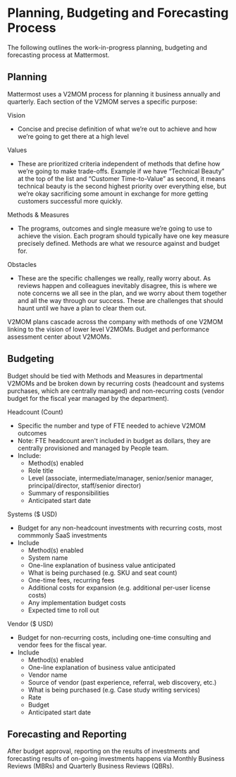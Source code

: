 # Planning, Budgeting and Forecasting Process

The following outlines the work-in-progress planning, budgeting and forecasting process at Mattermost. 

## Planning 

Mattermost uses a V2MOM process for planning it business annually and quarterly. Each section of the V2MOM serves a specific purpose: 

Vision 
- Concise and precise definition of what we’re out to achieve and how we’re going to get there at a high level

Values 
- These are prioritized criteria independent of methods that define how we’re going to make trade-offs. Example if we have “Technical Beauty” at the top of the list and “Customer Time-to-Value” as second, it means technical beauty is the second highest priority over everything else, but we’re okay sacrificing some amount in exchange for more getting customers successful more quickly. 

Methods & Measures 
- The programs, outcomes and single measure we’re going to use to achieve the vision. Each program should typically have one key measure precisely defined. Methods are what we resource against and budget for. 

Obstacles 
- These are the specific challenges we really, really worry about. As reviews happen and colleagues inevitably disagree, this is where we note concerns we all see in the plan, and we worry about them together and all the way through our success. These are challenges that should haunt until we have a plan to clear them out. 

V2MOM plans cascade across the company with methods of one V2MOM linking to the vision of lower level V2MOMs. Budget and performance assessment center about V2MOMs. 

## Budgeting 

Budget should be tied with Methods and Measures in departmental V2MOMs and be broken down by recurring costs (headcount and systems purchases, which are centrally managed) and non-recurring costs (vendor budget for the fiscal year managed by the department).  

Headcount (Count) 
- Specific the number and type of FTE needed to achieve V2MOM outcomes 
- Note: FTE headcount aren't included in budget as dollars, they are centrally provisioned and managed by People team. 
- Include: 
  - Method(s) enabled 
  - Role title
  - Level (associate, intermediate/manager, senior/senior manager, principal/director, staff/senior director)
  - Summary of responsibilities 
  - Anticipated start date 

Systems ($ USD)
- Budget for any non-headcount investments with recurring costs, most commmonly SaaS investments
- Include 
  - Method(s) enabled 
  - System name 
  - One-line explanation of business value anticipated
  - What is being purchased (e.g. SKU and seat count)
  - One-time fees, recurring fees
  - Additional costs for expansion (e.g. additional per-user license costs)
  - Any implementation budget costs
  - Expected time to roll out   

Vendor ($ USD) 
- Budget for non-recurring costs, including one-time consulting and vendor fees for the fiscal year. 
- Include
  - Method(s) enabled 
  - One-line explanation of business value anticipated
  - Vendor name
  - Source of vendor (past experience, referral, web discovery, etc.) 
  - What is being purchased (e.g. Case study writing services)
  - Rate 
  - Budget  
  - Anticipated start date 

## Forecasting and Reporting 

After budget approval, reporting on the results of investments and forecasting results of on-going investments happens via Monthly Business Reviews (MBRs) and Quarterly Business Reviews (QBRs). 
